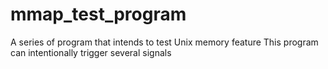 # mmap_test_program
A series of program that intends to test Unix memory feature
This program can intentionally trigger several signals
